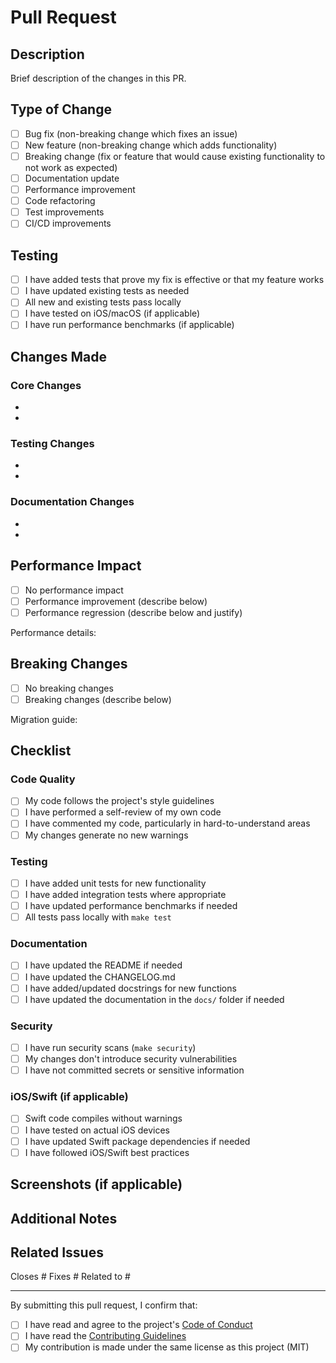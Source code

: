 # Pull Request

## Description

Brief description of the changes in this PR.

## Type of Change

- [ ] Bug fix (non-breaking change which fixes an issue)
- [ ] New feature (non-breaking change which adds functionality)
- [ ] Breaking change (fix or feature that would cause existing functionality to not work as expected)
- [ ] Documentation update
- [ ] Performance improvement
- [ ] Code refactoring
- [ ] Test improvements
- [ ] CI/CD improvements

## Testing

- [ ] I have added tests that prove my fix is effective or that my feature works
- [ ] I have updated existing tests as needed
- [ ] All new and existing tests pass locally
- [ ] I have tested on iOS/macOS (if applicable)
- [ ] I have run performance benchmarks (if applicable)

## Changes Made

### Core Changes
- 
- 

### Testing Changes
- 
- 

### Documentation Changes
- 
- 

## Performance Impact

<!-- If applicable, describe the performance impact of your changes -->

- [ ] No performance impact
- [ ] Performance improvement (describe below)
- [ ] Performance regression (describe below and justify)

Performance details:

## Breaking Changes

<!-- If this is a breaking change, describe what breaks and how to migrate -->

- [ ] No breaking changes
- [ ] Breaking changes (describe below)

Migration guide:

## Checklist

### Code Quality
- [ ] My code follows the project's style guidelines
- [ ] I have performed a self-review of my own code
- [ ] I have commented my code, particularly in hard-to-understand areas
- [ ] My changes generate no new warnings

### Testing
- [ ] I have added unit tests for new functionality
- [ ] I have added integration tests where appropriate
- [ ] I have updated performance benchmarks if needed
- [ ] All tests pass locally with `make test`

### Documentation
- [ ] I have updated the README if needed
- [ ] I have updated the CHANGELOG.md
- [ ] I have added/updated docstrings for new functions
- [ ] I have updated the documentation in the `docs/` folder if needed

### Security
- [ ] I have run security scans (`make security`)
- [ ] My changes don't introduce security vulnerabilities
- [ ] I have not committed secrets or sensitive information

### iOS/Swift (if applicable)
- [ ] Swift code compiles without warnings
- [ ] I have tested on actual iOS devices
- [ ] I have updated Swift package dependencies if needed
- [ ] I have followed iOS/Swift best practices

## Screenshots (if applicable)

<!-- Add screenshots to help explain your changes -->

## Additional Notes

<!-- Any additional information that reviewers should know -->

## Related Issues

<!-- Link to related issues -->

Closes #
Fixes #
Related to #

---

By submitting this pull request, I confirm that:

- [ ] I have read and agree to the project's [Code of Conduct](CODE_OF_CONDUCT.md)
- [ ] I have read the [Contributing Guidelines](CONTRIBUTING.md)
- [ ] My contribution is made under the same license as this project (MIT)
